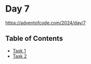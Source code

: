 # Day 7

<https://adventofcode.com/2024/day/7>

## Table of Contents

- [Task 1](task1/src/main.rs)
- [Task 2](task2/src/main.rs)
